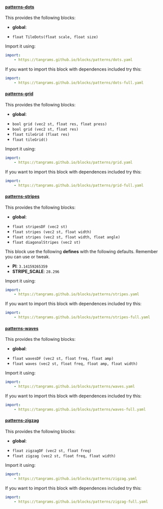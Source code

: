 

#### [patterns-dots](https://github.com/tangrams/blocks/blob/gh-pages/patterns/dots.yaml)

This provides the following blocks:

- **global**:
 + `float TileDots(float scale, float size) `

Import it using:

```yaml
import:
    - https://tangrams.github.io/blocks/patterns/dots.yaml
```




If you want to import this block with dependences included try this:

```yaml
import:
    - https://tangrams.github.io/blocks/patterns/dots-full.yaml
```




#### [patterns-grid](https://github.com/tangrams/blocks/blob/gh-pages/patterns/grid.yaml)

This provides the following blocks:

- **global**:
 + `bool grid (vec2 st, float res, float press) `
 + `bool grid (vec2 st, float res) `
 + `float tileGrid (float res) `
 + `float tileGrid() `

Import it using:

```yaml
import:
    - https://tangrams.github.io/blocks/patterns/grid.yaml
```




If you want to import this block with dependences included try this:

```yaml
import:
    - https://tangrams.github.io/blocks/patterns/grid-full.yaml
```




#### [patterns-stripes](https://github.com/tangrams/blocks/blob/gh-pages/patterns/stripes.yaml)

This provides the following blocks:

- **global**:
 + `float stripesDF (vec2 st) `
 + `float stripes (vec2 st, float width) `
 + `float stripes (vec2 st, float width, float angle) `
 + `float diagonalStripes (vec2 st) `

This block use the following **defines** with the following defaults. Remember you can use or tweak.
 - **PI**: ```3.14159265359```
 - **STRIPE_SCALE**: ```28.296```


Import it using:

```yaml
import:
    - https://tangrams.github.io/blocks/patterns/stripes.yaml
```




If you want to import this block with dependences included try this:

```yaml
import:
    - https://tangrams.github.io/blocks/patterns/stripes-full.yaml
```




#### [patterns-waves](https://github.com/tangrams/blocks/blob/gh-pages/patterns/waves.yaml)

This provides the following blocks:

- **global**:
 + `float wavesDF (vec2 st, float freq, float amp) `
 + `float waves (vec2 st, float freq, float amp, float width) `

Import it using:

```yaml
import:
    - https://tangrams.github.io/blocks/patterns/waves.yaml
```




If you want to import this block with dependences included try this:

```yaml
import:
    - https://tangrams.github.io/blocks/patterns/waves-full.yaml
```




#### [patterns-zigzag](https://github.com/tangrams/blocks/blob/gh-pages/patterns/zigzag.yaml)

This provides the following blocks:

- **global**:
 + `float zigzagDF (vec2 st, float freq) `
 + `float zigzag (vec2 st, float freq, float width) `

Import it using:

```yaml
import:
    - https://tangrams.github.io/blocks/patterns/zigzag.yaml
```




If you want to import this block with dependences included try this:

```yaml
import:
    - https://tangrams.github.io/blocks/patterns/zigzag-full.yaml
```


